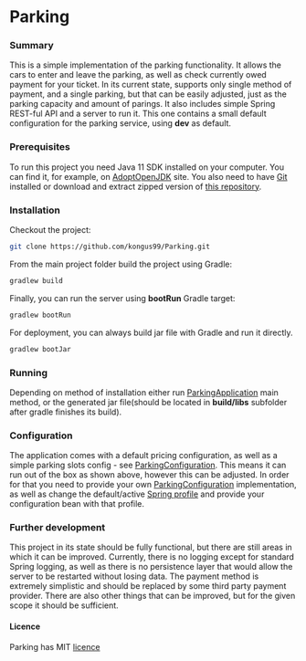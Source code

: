 # Parking
### Summary
This is a simple implementation of the parking functionality. It allows the cars to enter and leave the parking, 
as well as check currently owed payment for your ticket. In its current state, supports only single method of payment, 
and a single parking, but that can be easily adjusted, just as the parking capacity and amount of parings. 
It also includes simple Spring REST-ful API and a server to run it. This one contains a small default configuration 
for the parking service, using **dev** as default.
### Prerequisites
To run this project you need Java 11 SDK installed on your computer. You can find it, for example, on 
[AdoptOpenJDK](https://adoptopenjdk.net) site. You also need to have [Git](https://git-scm.com/) installed or download and
extract zipped version of [this repository](https://github.com/kongus99/Parking).
### Installation 
Checkout the project:
```bash
git clone https://github.com/kongus99/Parking.git
```
From the main project folder build the project using Gradle:
```bash
gradlew build
```
Finally, you can run the server using **bootRun** Gradle target:
```bash
gradlew bootRun
```
For deployment, you can always build jar file with Gradle and run it directly.
```bash
gradlew bootJar
```
### Running
Depending on method of installation either run 
[ParkingApplication](https://github.com/kongus99/Parking/blob/master/src/main/java/org/parking/ParkingApplication.java)
main method, or the generated jar file(should be located in **build/libs** subfolder after gradle finishes its build).
### Configuration
The application comes with a default pricing configuration, as well as a simple parking slots config - see 
[ParkingConfiguration](https://github.com/kongus99/Parking/blob/master/src/main/java/org/parking/conf/ParkingConfiguration.java). 
This means it can run out of the box as shown above, however this can be adjusted. In order for that you need to provide your
own [ParkingConfiguration](https://github.com/kongus99/Parking/blob/master/src/main/java/org/parking/conf/ParkingConfiguration.java) implementation,
as well as change the default/active [Spring profile](https://www.baeldung.com/spring-profiles) and provide your configuration bean with that profile.
### Further development
This project in its state should be fully functional, but there are still areas in which it can be improved. Currently, there is no logging
except for standard Spring logging, as well as there is no persistence layer that would allow the server to be restarted without
losing data. The payment method is extremely simplistic and should be replaced by some third party payment provider. There are also other things that can be improved, but for the given scope it should be sufficient.

#### Licence
Parking has MIT [licence](https://github.com/kongus99/Parking/blob/master/LICENCE)
 
